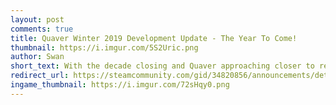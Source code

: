 ```yaml
---
layout: post
comments: true
title: Quaver Winter 2019 Development Update - The Year To Come!
thumbnail: https://i.imgur.com/5S2Uric.png
author: Swan
short_text: With the decade closing and Quaver approaching closer to release, we feel it's time to start showing off what's coming to the game upon its release in 2020. Many of you have questions about the game and how far we are into its development...
redirect_url: https://steamcommunity.com/gid/34820856/announcements/detail/1690470748464264786
ingame_thumbnail: https://i.imgur.com/72sHqy0.png
---
```

